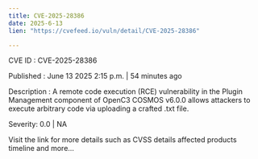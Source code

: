 ```yaml
---
title: CVE-2025-28386
date: 2025-6-13
lien: "https://cvefeed.io/vuln/detail/CVE-2025-28386"

---
```


CVE ID : CVE-2025-28386

Published :  June 13
2025
2:15 p.m. | 54 minutes ago

Description : A remote code execution (RCE) vulnerability in the Plugin Management component of OpenC3 COSMOS v6.0.0 allows attackers to execute arbitrary code via uploading a crafted .txt file.

Severity: 0.0 | NA

Visit the link for more details
such as CVSS details
affected products
timeline
and more...
